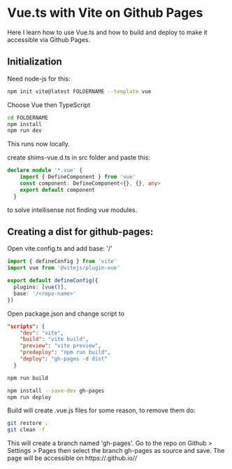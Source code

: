 # Vue.ts with Vite on Github Pages

Here I learn how to use Vue.ts and how to build and deploy to make it accessible via Github Pages.

## Initialization

Need node-js for this:
```bash
npm init vite@latest FOLDERNAME --template vue
```

Choose Vue then TypeScript

```bash
cd FOLDERNAME
npm install
npm run dev
```
This runs now locally.

create shims-vue.d.ts in src folder and paste this:
```typescript
declare module '*.vue' {
    import { DefineComponent } from 'vue'
    const component: DefineComponent<{}, {}, any>
    export default component
  }
```
to solve intellisense not finding vue modules.


## Creating a dist for github-pages:

Open vite.config.ts and add base: '/<repo-name>'
```typescript
import { defineConfig } from 'vite'
import vue from '@vitejs/plugin-vue'

export default defineConfig({
  plugins: [vue()],
  base: '/<repo-name>'
})
```

Open package.json and change script to
```json
"scripts": {
    "dev": "vite",
    "build": "vite build",
    "preview": "vite preview",
    "predeploy": "npm run build",
    "deploy": "gh-pages -d dist"
  }
```

```bash
npm run build
```

```bash
npm install --save-dev gh-pages
npm run deploy
```

Build will create .vue.js files for some reason, to remove them do:
```bash
git restore .
git clean -f
```

This will create a branch named 'gh-pages'.
Go to the repo on Github > Settings > Pages then select the branch gh-pages as source and save.
The page will be accessible on https://<username>.github.io/<repo-name>/
